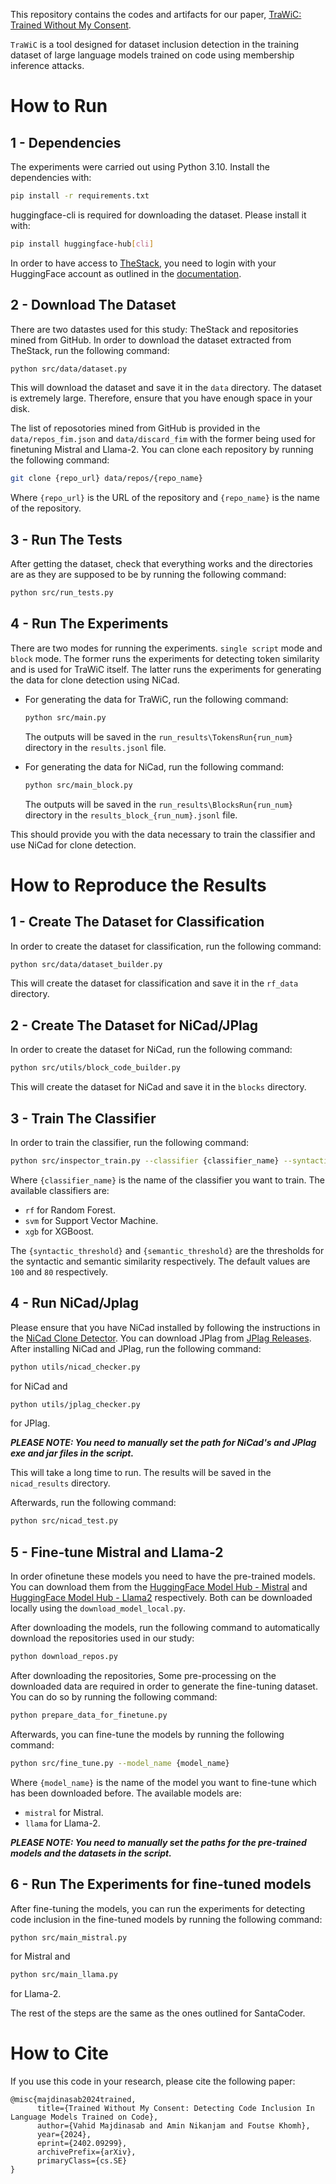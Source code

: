 This repository contains the codes and artifacts for our paper, [TraWiC: Trained Without My Consent](https://arxiv.org/abs/2402.09299).

`TraWiC` is a tool designed for dataset inclusion detection in the training dataset of large language models trained on code using membership inference attacks.

# How to Run

## 1 - Dependencies
The experiments were carried out using Python 3.10.
Install the dependencies with:
```bash
pip install -r requirements.txt
```

huggingface-cli is required for downloading the dataset. Please install it with:
```bash
pip install huggingface-hub[cli]
```
In order to have access to [TheStack](https://huggingface.co/datasets/bigcode/the-stack), you need to login with your HuggingFace account as outlined in the [documentation](https://huggingface.co/docs/huggingface_hub/main/guides/cli).

## 2 - Download The Dataset
There are two datastes used for this study: TheStack and repositories mined from GitHub.
In order to download the dataset extracted from TheStack, run the following command:
```bash
python src/data/dataset.py
```
This will download the dataset and save it in the `data` directory. The dataset is extremely large. Therefore, ensure that you have enough space in your disk.

The list of reposotories mined from GitHub is provided in the `data/repos_fim.json` and `data/discard_fim` with the former being used for finetuning Mistral and Llama-2. You can clone each repository by running the following command:

```bash
git clone {repo_url} data/repos/{repo_name}
```
Where `{repo_url}` is the URL of the repository and `{repo_name}` is the name of the repository.

## 3 - Run The Tests
After getting the dataset, check that everything works and the directories are as they are supposed to be by running the following command:
```bash
python src/run_tests.py
```

## 4 - Run The Experiments
There are two modes for running the experiments. `single script` mode and `block` mode. The former runs the experiments for detecting token similarity and is used for TraWiC itself. The latter runs the experiments for generating the data for clone detection using NiCad.

- For generating the data for TraWiC, run the following command:
    ```bash
    python src/main.py
    ```
    The outputs will be saved in the `run_results\TokensRun{run_num}` directory in the `results.jsonl` file.

- For generating the data for NiCad, run the following command:
    ```bash
    python src/main_block.py
    ```
    The outputs will be saved in the `run_results\BlocksRun{run_num}` directory in the `results_block_{run_num}.jsonl` file.


This should provide you with the data necessary to train the classifier and use NiCad for clone detection.

# How to Reproduce the Results

## 1 - Create The Dataset for Classification
In order to create the dataset for classification, run the following command:
```bash
python src/data/dataset_builder.py
```
This will create the dataset for classification and save it in the `rf_data` directory.

## 2 - Create The Dataset for NiCad/JPlag
In order to create the dataset for NiCad, run the following command:
```bash
python src/utils/block_code_builder.py
```
This will create the dataset for NiCad and save it in the `blocks` directory.

## 3 - Train The Classifier
In order to train the classifier, run the following command:
```bash
python src/inspector_train.py --classifier {classifier_name} --syntactic_threshold {syntactic_threshold} --semantic_threshold {semantic_threshold} 
```
Where `{classifier_name}` is the name of the classifier you want to train. The available classifiers are:
- `rf` for Random Forest.
- `svm` for Support Vector Machine.
- `xgb` for XGBoost.

The `{syntactic_threshold}` and `{semantic_threshold}` are the thresholds for the syntactic and semantic similarity respectively. The default values are `100` and `80` respectively. 

## 4 - Run NiCad/Jplag
Please ensure that you have NiCad installed by following the instructions in the [NiCad Clone Detector](https://www.txl.ca/txl-nicaddownload.html). You can download JPlag from [JPlag Releases](https://github.com/jplag/JPlag/releases). After installing NiCad and JPlag, run the following command:
```bash
python utils/nicad_checker.py
```
for NiCad and
```bash
python utils/jplag_checker.py
```
for JPlag.

***PLEASE NOTE: You need to manually set the path for NiCad's and JPlag exe and jar files in the script.***

This will take a long time to run. The results will be saved in the `nicad_results` directory.

Afterwards, run the following command:
```bash
python src/nicad_test.py
```

## 5 - Fine-tune Mistral and Llama-2
In order ofinetune these models you need to have the pre-trained models. You can download them from the [HuggingFace Model Hub - Mistral](https://huggingface.co/mistralai/Mistral-7B-v0.1) and [HuggingFace Model Hub - Llama2](https://huggingface.co/meta-llama/Llama-2-7b) respectively. Both can be downloaded locally using the `download_model_local.py`.

After downloading the models, run the following command to automatically download the repositories used in our study:
```bash
python download_repos.py
```

After downloading the repositories, Some pre-processing on the downloaded data are required in order to generate the fine-tuning dataset. You can do so by running the following command:
```bash
python prepare_data_for_finetune.py
```

Afterwards, you can fine-tune the models by running the following command:
```bash
python src/fine_tune.py --model_name {model_name}
```
Where `{model_name}` is the name of the model you want to fine-tune which has been downloaded before. The available models are:
- `mistral` for Mistral.
- `llama` for Llama-2.

***PLEASE NOTE: You need to manually set the paths for the pre-trained models and the datasets in the script.***

## 6 - Run The Experiments for fine-tuned models
After fine-tuning the models, you can run the experiments for detecting code inclusion in the fine-tuned models by running the following command:

```bash
python src/main_mistral.py
```
for Mistral and
```bash
python src/main_llama.py
```
for Llama-2.

The rest of the steps are the same as the ones outlined for SantaCoder.


# How to Cite
If you use this code in your research, please cite the following paper:

```
@misc{majdinasab2024trained,
      title={Trained Without My Consent: Detecting Code Inclusion In Language Models Trained on Code}, 
      author={Vahid Majdinasab and Amin Nikanjam and Foutse Khomh},
      year={2024},
      eprint={2402.09299},
      archivePrefix={arXiv},
      primaryClass={cs.SE}
}
```
